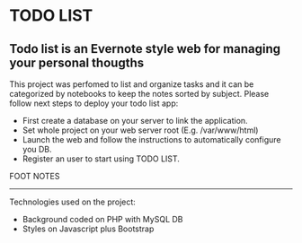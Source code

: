 TODO LIST
=========

Todo list is an Evernote style web for managing your personal thougths
---------------------------------------------------------------------

This project was perfomed to list and organize tasks and it can be categorized by notebooks to keep the notes sorted by subject.
Please follow next steps to deploy your todo list app:

- First create a database on your server to link the application.
- Set whole project on your web server root (E.g. /var/www/html)
- Launch the web and follow the instructions to automatically configure you DB.
- Register an user to start using TODO LIST.


FOOT NOTES
**********
Technologies used on the project:
- Background coded on PHP with MySQL DB
- Styles on Javascript plus Bootstrap
